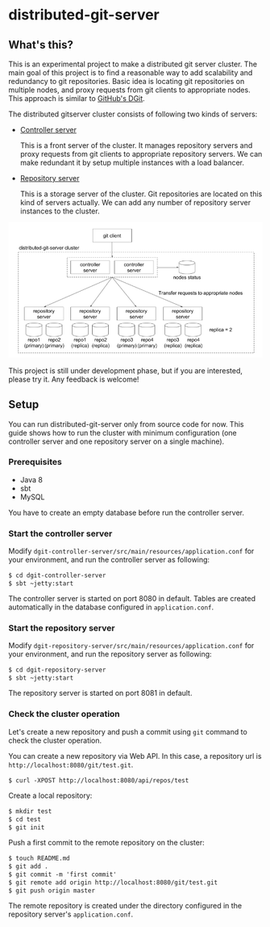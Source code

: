 distributed-git-server
========

## What's this?

This is an experimental project to make a distributed git server cluster. The main goal of this project is to find a reasonable way to add scalability and redundancy to git repositories. Basic idea is locating git repositories on multiple nodes, and proxy requests from git clients to appropriate nodes. This approach is similar to [GitHub's DGit](https://githubengineering.com/introducing-dgit/).

The distributed gitserver cluster consists of following two kinds of servers:

- [Controller server](https://github.com/takezoe/distributed-git-server/tree/master/dgit-controller-server)

  This is a front server of the cluster. It manages repository servers and proxy requests from git clients to appropriate repository servers. We can make redundant it by setup multiple instances with a load balancer. 

- [Repository server](https://github.com/takezoe/distributed-git-server/tree/master/dgit-repository-server)

  This is a storage server of the cluster. Git repositories are located on this kind of servers actually. We can add any number of repository server instances to the cluster.

![Architecture](architecture.png)

This project is still under development phase, but if you are interested, please try it. Any feedback is welcome!

## Setup

You can run distributed-git-server only from source code for now. This guide shows how to run the cluster with minimum configuration (one controller server and one repository server on a single machine).

### Prerequisites

- Java 8
- sbt
- MySQL

You have to create an empty database before run the controller server.

### Start the controller server

Modify `dgit-controller-server/src/main/resources/application.conf` for your environment, and run the controller server as following:

```
$ cd dgit-controller-server
$ sbt ~jetty:start
```

The controller server is started on port 8080 in default. Tables are created automatically in the database configured in `application.conf`.

### Start the repository server

Modify `dgit-repository-server/src/main/resources/application.conf` for your environment, and run the repository server as following:

```
$ cd dgit-repository-server
$ sbt ~jetty:start
```

The repository server is started on port 8081 in default.

### Check the cluster operation

Let's create a new repository and push a commit using `git` command to check the cluster operation.

You can create a new repository via Web API. In this case, a repository url is `http://localhost:8080/git/test.git`.

```
$ curl -XPOST http://localhost:8080/api/repos/test
```

Create a local repository:

```
$ mkdir test
$ cd test
$ git init
```

Push a first commit to the remote repository on the cluster:

```
$ touch README.md
$ git add .
$ git commit -m 'first commit'
$ git remote add origin http://localhost:8080/git/test.git
$ git push origin master
```

The remote repository is created under the directory configured in the repository server's `application.conf`.
